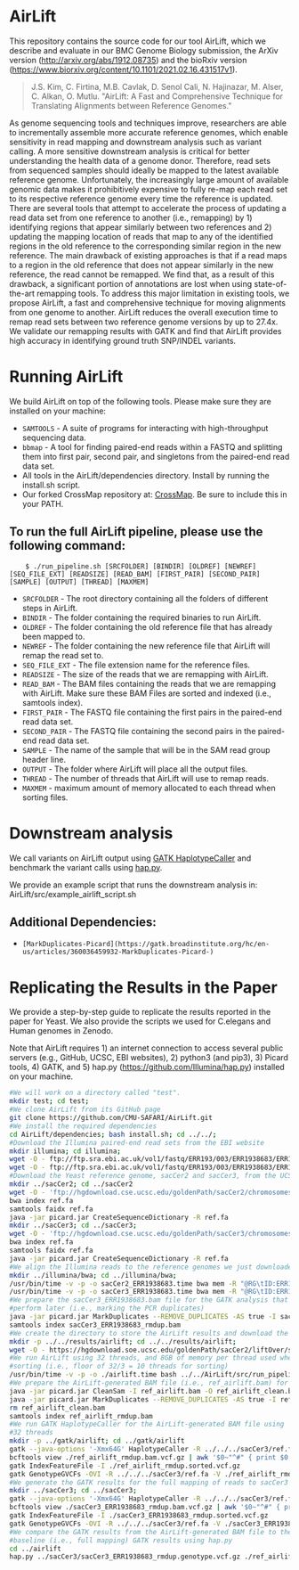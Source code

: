 # AirLift

This repository contains the source code for our tool AirLift, which we describe and evaluate in our BMC Genome Biology submission, the ArXiv version (http://arxiv.org/abs/1912.08735) and the bioRxiv version (https://www.biorxiv.org/content/10.1101/2021.02.16.431517v1). 

>J.S. Kim, C. Firtina, M.B. Cavlak, D. Senol Cali, N. Hajinazar, M. Alser, C. Alkan, O. Mutlu. "AirLift: A Fast and Comprehensive Technique for Translating Alignments between Reference Genomes."

As genome sequencing tools and techniques improve, researchers are able to incrementally assemble more accurate reference genomes, which enable sensitivity in read mapping and downstream analysis such as variant calling. A more sensitive downstream analysis is critical for better understanding the health data of a genome donor. Therefore, read sets from sequenced samples should ideally be mapped to the latest available reference genome. Unfortunately, the increasingly large amount of available genomic data makes it prohibitively expensive to fully re-map each read set to its respective reference genome every time the reference is updated. There are several tools that attempt to accelerate the process of updating a read data set from one reference to another (i.e., remapping) by 1) identifying regions that appear similarly between two references and 2) updating the mapping location of reads that map to any of the identified regions in the old reference to the corresponding similar region in the new reference.  The main drawback of existing approaches is that if a read maps to a region in the old reference that does not appear similarly in the new reference, the read cannot be remapped. We find that, as a result of this drawback, a significant portion of annotations are lost when using state-of-the-art remapping tools. To address this major limitation in existing tools, we propose AirLift, a fast and comprehensive technique for moving alignments from one genome to another. AirLift reduces the overall execution time to remap read sets between two reference genome versions by up to 27.4x. We validate our remapping results with GATK and find that AirLift provides high accuracy in identifying ground truth SNP/INDEL variants.

# Running AirLift

We build AirLift on top of the following tools. Please make sure they are installed on your machine: 
* `SAMTOOLS` - A suite of programs for interacting with high-throughput sequencing data. 
* `bbmap` - A tool for finding paired-end reads within a FASTQ and splitting them into first pair, second pair, and singletons from the paired-end read data set. 
* All tools in the AirLift/dependencies directory. Install by running the install.sh script. 
* Our forked CrossMap repository at: [CrossMap](https://github.com/canfirtina/CrossMap). Be sure to include this in your PATH. 


## To run the full AirLift pipeline, please use the following command:
        
      	$ ./run_pipeline.sh [SRCFOLDER] [BINDIR] [OLDREF] [NEWREF] [SEQ_FILE_EXT] [READSIZE] [READ_BAM] [FIRST_PAIR] [SECOND_PAIR] [SAMPLE] [OUTPUT] [THREAD] [MAXMEM]

* `SRCFOLDER` - The root directory containing all the folders of different steps in AirLift. 
* `BINDIR` - The folder containing the required binaries to run AirLift. 
* `OLDREF` - The folder containing the old reference file that has already been mapped to.
* `NEWREF` - The folder containing the new reference file that AirLift will remap the read set to.
* `SEQ_FILE_EXT` - The file extension name for the reference files.
* `READSIZE` - The size of the reads that we are remapping with AirLift. 
* `READ_BAM` - The BAM files containing the reads that we are remapping with AirLift. Make sure these BAM Files are sorted and indexed (i.e., samtools index). 
* `FIRST_PAIR` - The FASTQ file containing the first pairs in the paired-end read data set. 
* `SECOND_PAIR` - The FASTQ file containing the second pairs in the paired-end read data set. 
* `SAMPLE` - The name of the sample that will be in the SAM read group header line. 
* `OUTPUT` - The folder where AirLift will place all the output files. 
* `THREAD` - The number of threads that AirLift will use to remap reads. 
* `MAXMEM` - maximum amount of memory allocated to each thread when sorting files. 



# Downstream analysis 

We call variants on AirLift output using [GATK HaplotypeCaller](https://gatk.broadinstitute.org/hc/en-us/articles/360037225632-HaplotypeCaller) and benchmark the variant calls using [hap.py](https://github.com/Illumina/hap.py/blob/master/doc/happy.md). 

We provide an example script that runs the downstream analysis in: AirLift/src/example_airlift_script.sh

## Additional Dependencies: 

* `[MarkDuplicates-Picard](https://gatk.broadinstitute.org/hc/en-us/articles/360036459932-MarkDuplicates-Picard-)` 


# Replicating the Results in the Paper

We provide a step-by-step guide to replicate the results reported in the paper
for Yeast. We also provide the scripts we used for C.elegans and Human genomes
in Zenodo.

Note that AirLift requires 1) an internet connection to access several
public servers (e.g., GitHub, UCSC, EBI websites), 2) python3 (and pip3), 3) 
Picard tools, 4) GATK, and 5) hap.py (https://github.com/Illumina/hap.py) 
installed on your machine.

```bash
#We will work on a directory called "test".
mkdir test; cd test;
#We clone AirLift from its GitHub page
git clone https://github.com/CMU-SAFARI/AirLift.git
#We install the required dependencies
cd AirLift/dependencies; bash install.sh; cd ../../;
#Download the Illumina paired-end read sets from the EBI website
mkdir illumina; cd illumina;
wget -O - ftp://ftp.sra.ebi.ac.uk/vol1/fastq/ERR193/003/ERR1938683/ERR1938683_1.fastq.gz | gunzip -c > ERR1938683_1.fastq
wget -O - ftp://ftp.sra.ebi.ac.uk/vol1/fastq/ERR193/003/ERR1938683/ERR1938683_2.fastq.gz | gunzip -c > ERR1938683_2.fastq
#Download the Yeast reference genome, sacCer2 and sacCer3, from the UCSC website, and create their BWA index files. We also create the Picard's dictionary files, which will be necessary for the GATK analysis.
mkdir ../sacCer2; cd ../sacCer2
wget -O - 'ftp://hgdownload.cse.ucsc.edu/goldenPath/sacCer2/chromosomes/chr*' | gunzip -c > ref.fa
bwa index ref.fa
samtools faidx ref.fa
java -jar picard.jar CreateSequenceDictionary -R ref.fa
mkdir ../sacCer3; cd ../sacCer3;
wget -O - 'ftp://hgdownload.cse.ucsc.edu/goldenPath/sacCer3/chromosomes/chr*' | gunzip -c > ref.fa
bwa index ref.fa
samtools faidx ref.fa
java -jar picard.jar CreateSequenceDictionary -R ref.fa
#We align the Illumina reads to the reference genomes we just downloaded
mkdir ../illumina/bwa; cd ../illumina/bwa;
/usr/bin/time -v -p -o sacCer2_ERR1938683.time bwa mem -R "@RG\tID:ERR1938683\tSM:ERR1938683\tPL:illumina\tLB:ERR1938683" -t 22 ../../sacCer2/ref.fa ../ERR1938683_1.fastq ../ERR1938683_2.fastq | samtools view -h -F4 | samtools sort -l5 -m 8G -@ 10 > sacCer2_ERR1938683.bam; samtools index sacCer2_ERR1938683.bam;
/usr/bin/time -v -p -o sacCer3_ERR1938683.time bwa mem -R "@RG\tID:ERR1938683\tSM:ERR1938683\tPL:illumina\tLB:ERR1938683" -t 22 ../../sacCer3/ref.fa ../ERR1938683_1.fastq ../ERR1938683_2.fastq | samtools view -h -F4 | samtools sort -l5 -m 8G -@ 10 > sacCer3_ERR1938683.bam; samtools index sacCer3_ERR1938683.bam;
#We prepare the sacCer3_ERR1938683.bam file for the GATK analysis that we will
#perform later (i.e., marking the PCR duplicates)
java -jar picard.jar MarkDuplicates --REMOVE_DUPLICATES -AS true -I sacCer3_ERR1938683.bam -O sacCer3_ERR1938683_rmdup.bam -M sacCer3_ERR1938683.txt
samtools index sacCer3_ERR1938683_rmdup.bam
#We create the directory to store the AirLift results and download the chain file from the UCSC website under that directory
mkdir -p ../../results/airlift; cd ../../results/airlift;
wget -O - https://hgdownload.soe.ucsc.edu/goldenPath/sacCer2/liftOver/sacCer2ToSacCer3.over.chain.gz | gunzip -c > ref.chain
#We run AirLift using 32 threads, and 8GB of memory per thread used when 
#sorting (i.e., floor of 32/3 = 10 threads for sorting)
/usr/bin/time -v -p -o ./airlift.time bash ../../AirLift/src/run_pipeline.sh ../../AirLift/src/ ../../AirLift/dependencies/bin ../../sacCer2/ ../../sacCer3/ fa 150 ../../illumina/bwa/sacCer2_ERR1938683.bam ../../illumina/ERR1938683_1.fastq ../../illumina/ERR1938683_2.fastq ERR1938683 ./ 32 8G
#We prepare the AirLift-generated BAM file (i.e., ref_airlift.bam) for GATK
java -jar picard.jar CleanSam -I ref_airlift.bam -O ref_airlift_clean.bam
java -jar picard.jar MarkDuplicates --REMOVE_DUPLICATES -AS true -I ref_airlift_clean.bam -O ref_airlift_rmdup.bam -M ref_airlift.txt
rm ref_airlift_clean.bam
samtools index ref_airlift_rmdup.bam
#We run GATK HaplotypeCaller for the AirLift-generated BAM file using
#32 threads
mkdir -p ../gatk/airlift; cd ../gatk/airlift
gatk --java-options '-Xmx64G' HaplotypeCaller -R ../../../sacCer3/ref.fa -I ../../airlift/ref_airlift_rmdup.bam -O ./ref_airlift_rmdup.bam.vcf.gz --native-pair-hmm-threads 32 -RF ValidAlignmentStartReadFilter -RF ValidAlignmentEndReadFilter -OVI -ERC GVCF
bcftools view ./ref_airlift_rmdup.bam.vcf.gz | awk '$0~"^#" { print $0; next } { print $0 | "LC_ALL=C sort -k1,1 -k2,2n" }' | bcftools view -O z -o ./ref_airlift_rmdup.sorted.vcf.gz
gatk IndexFeatureFile -I ./ref_airlift_rmdup.sorted.vcf.gz
gatk GenotypeGVCFs -OVI -R ../../../sacCer3/ref.fa -V ./ref_airlift_rmdup.sorted.vcf.gz -O ./ref_airlift_rmdup.genotype.vcf.gz
#We generate the GATK results for the full mapping of reads to sacCer3
mkdir ../sacCer3; cd ../sacCer3;
gatk --java-options '-Xmx64G' HaplotypeCaller -R ../../../sacCer3/ref.fa -I ../../../illumina/bwa/sacCer3_ERR1938683_rmdup.bam -O ./sacCer3_ERR1938683_rmdup.bam.vcf.gz --native-pair-hmm-threads 32 -RF ValidAlignmentStartReadFilter -RF ValidAlignmentEndReadFilter -OVI -ERC GVCF
bcftools view ./sacCer3_ERR1938683_rmdup.bam.vcf.gz | awk '$0~"^#" { print $0; next } { print $0 | "LC_ALL=C sort -k1,1 -k2,2n" }' | bcftools view -O z -o ./sacCer3_ERR1938683_rmdup.sorted.vcf.gz
gatk IndexFeatureFile -I ./sacCer3_ERR1938683_rmdup.sorted.vcf.gz
gatk GenotypeGVCFs -OVI -R ../../../sacCer3/ref.fa -V ./sacCer3_ERR1938683_rmdup.sorted.vcf.gz -O ./sacCer3_ERR1938683_rmdup.genotype.vcf.gz
#We compare the GATK results from the AirLift-generated BAM file to the 
#baseline (i.e., full mapping) GATK results using hap.py
cd ../airlift
hap.py ../sacCer3/sacCer3_ERR1938683_rmdup.genotype.vcf.gz ./ref_airlift_rmdup.genotype.vcf.gz -r ../../../sacCer3/ref.fa -o ./ref_airlift_rmdup.genotype.vcf.gz_full_mapping --threads 32
```
